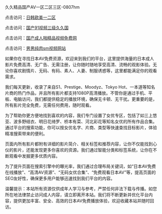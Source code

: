 久久精品国产AV一区二区三区-0807hm

点击访问：<a href="https://heiliaoxqkkct.pages.dev">日韩欧美一二区</a>

点击访问：<a href="https://heiliaoe8ajia.pages.dev">国产91视频三级久久国</a>

点击访问：<a href="https://heiliaoxwd5i8.pages.dev">国产成人啪精品视频免费网</a>

点击访问：<a href="https://heiliaoxwd5i8.pages.dev">男男纯肉sm视频网站</a>


如果你在寻找日本AV免费资源，欢迎来到我们的平台，这里提供海量的日本成人影片免费高清、无广告、无需注册，让你随时随地享受高清、流畅的观影体验。无论你喜欢剧情片、无码、有码、素人、人妻、制服诱惑等，这里都能满足你的观看需求。

我们每天更新，收录了来自S1、Prestige、Moodyz、Tokyo Hot、一本道等知名片商的热门作品，并且所有影片都支持1080P高清播放。不管你是通过手机、平板、电脑访问，我们都提供稳定的播放环境，确保无卡顿、无干扰。更重要的是，所有影片完全免费，无需任何费用，随时观看。

为了帮助你更方便地找到喜欢的内容，我们专门设置了女优专区，包括了如三上悠亚、波多野结衣、明日花绮罗、桥本有菜、河北彩花等知名女优的所有作品合集。通过平台的搜索功能，你可以按女优名字、片商、类型等快速查找目标影片，体验精准搜索带来的便利。

页面内所有影片都附有详细的影片简介、相关标签和推荐内容，让你不仅能找到心仪的影片，还能发现更多你喜欢的资源。我们通过智能分类和标签系统，让你在不断观看中发掘更多优质内容。

为了提升页面在搜索引擎中的曝光率，我们通过合理布局关键词，如“日本AV免费在线播放”、“高清AV资源”、“无码女优合集”、“免费观看日本AV”等，提高页面的SEO友好性，确保更多用户能够迅速找到我们平台的内容。

温馨提示：本站所有资源仅供成年人学习与参考，严禁任何非法下载与传播。如您所在地法律禁止访问成人内容，请立即离开本站。我们将不断更新并优化平台内容，提供更加丰富、安全、高效的日本AV免费播放体验，欢迎收藏本站并随时回访。




<span style="display:none;">[Canonical link](https://github.com/dd64069/22006 ）</span>
